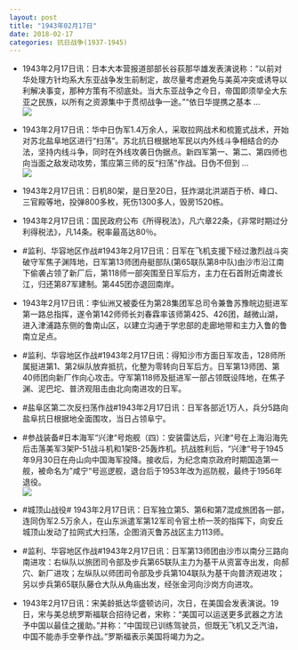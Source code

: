 ```yaml
---
layout: post
title: "1943年02月17日"
date: 2018-02-17
categories: 抗日战争(1937-1945)
---
```


<meta name="referrer" content="no-referrer" />

- 1943年2月17日讯：日本大本营报道部部长谷荻那华雄发表演说称：“以前对华处理方针均系大东亚战争发生前制定，故尽量考虑避免与美英冲突或诱导以利解决事变，那种方策有不彻底处。当大东亚战争之今日，帝国即须举全大东亚之民族，以所有之资源集中于贯彻战争一途。”“依日华提携之基本 ... <br/><img src="https://wx1.sinaimg.cn/large/aca367d8ly1fojsidyv5lj20c809zjrg.jpg" />

- 1943年2月17日讯：华中日伪军1.4万余人，采取拉网战术和梳篦式战术，开始对苏北盐阜地区进行“扫荡”。苏北抗日根据地军民以内外线斗争相结合的办法，坚持内线斗争，同时在外线攻袭日伪据点。新四军第一、第二、第四师也向当面之敌发动攻势，策应第三师的反“扫荡”作战。日伪不但到 ... <br/><img src="https://wx2.sinaimg.cn/large/aca367d8ly1fojqrwryuoj20c80bxweo.jpg" />

- 1943年2月17日讯：日机80架，是日至20日，狂炸湖北洪湖百于桥、峰口、三官殿等地，投弹800多枚，死伤1300多人，毁房1520栋。 

- 1943年2月17日讯：国民政府公布《所得税法》，凡六章22条，《非常时期过分利得税法》，凡14条。税率最高达80％。 

- #监利、华容地区作战#1943年2月17日讯：日军在飞机支援下经过激烈战斗突破守军焦子渊阵地，日军第13师团舟艇部队(第65联队第8中队)由沙市沿江南下偷袭占领了新厂后，第118师一部突围至日军后方，主力在石首附近南渡长江，归还第87军建制。第445团亦退回南岸。 

- 1943年2月17日讯：李仙洲又被委任为第28集团军总司令兼鲁苏豫皖边挺进军第一路总指挥，遂令第142师师长刘春霖率该师第425、426团，越微山湖，进入津浦路东侧的鲁南山区，以建立沟通于学忠部的走廊地带和主力入鲁的鲁南立足点。 

- #监利、华容地区作战#1943年2月17日讯：得知沙市方面日军攻击，128师所属挺进第1、第2纵队放弃抵抗，化整为零转向日军后方。日军第13师团、第40师团向新厂作向心攻击。守军第118师及挺进军一部占领既设阵地，在焦子渊、泥巴坨、普济观阻击由北向南进攻的日军。 

- #盐阜区第二次反扫荡作战#1943年2月17日讯：日军各部近1万人，兵分5路向盐阜抗日根据地全面围攻，当日占领阜宁。 

- #参战装备#日本海军“兴津“号炮舰（四）：安装雷达后，兴津“号在上海沿海先后击落美军3架P-51战斗机和1架B-25轰炸机。抗战胜利后，“兴津“号于1945年9月30日在舟山向中国海军投降。接收后，为纪念南京政府时期国造第一舰，被命名为”咸宁“号巡逻舰，退台后于1953年改为巡防舰，最终于1956年退役。 <br/><img src="https://wx1.sinaimg.cn/large/aca367d8ly1foj7pkgkdyj20dc057gm3.jpg" />

- #城顶山战役# 1943年2月17日讯：日军独立第5、第6和第7混成旅团各一部，连同伪军2.5万余人，在山东派遣军第12军司令官土桥一茨的指挥下，向安丘城顶山发动了拉网式大扫荡，企图消灭鲁苏战区主力113师。 

- #监利、华容地区作战#1943年2月17日讯：日军第13师团由沙市以南分三路向南进攻：右纵队以旅团司令部及步兵第65联队主力为基干从资富寺出发，向郝穴、新厂进攻；左纵队以师团司令部及步兵第104联队为基干向普济观进攻；另以步兵第65联队藤仓大队从角庙出发，经张金河向沙岗方向进攻。 

- 1943年2月17日讯：宋美龄抵达华盛顿访问，次日，在美国会发表演说。19日，宋与美总统罗斯福联合招待记者，宋称：“美国可以运送更多武器之方法予中国以最佳之援助。”并称：“中国现已训练驾驶员，但既无飞机又乏汽油，中国不能赤手空拳作战。”罗斯福表示美国将竭力为之。 

